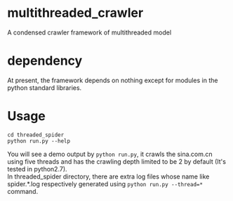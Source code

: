 multithreaded_crawler
=====================

A condensed crawler framework of multithreaded model


dependency
=====================
At present, the framework depends on nothing except for modules in the python standard libraries.


Usage
=====================
`cd threaded_spider`  
`python run.py --help`  

You will see a demo output by `python run.py`, it crawls the sina.com.cn using five threads 
and has the crawling depth limited to be 2 by default (It's tested in python2.7).    
In threaded_spider directory, there are extra log files whose name like spider.*.log respectively 
generated using `python run.py --thread=*` command.  

